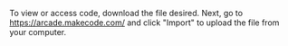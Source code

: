 
To view or access code, download the file desired.  Next, go to https://arcade.makecode.com/ and click "Import" to upload the file from your computer. 
